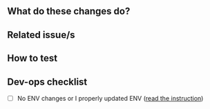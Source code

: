 <!-- Title Annotations:

  WIP: work in progress
  🐛    Fix a bug.
  ✨    Introduce new features.
  🎨    Enhance existing feature.
  ♻️    Refactor code.
  🚑️    Critical hotfix.
  ⚗️    Perform experiments.
  ⬆️    Upgrade dependencies.
  📝    Add or update documentation.
  🔨    Add or update development scripts.
  🔒️    Fix security issues.
  ⚠️    Changes in ops configuration etc. are required before deploying.
        [ Please add a link to the associated ops-issue or PR, such as in https://github.com/ITISFoundation/osparc-ops-environments or https://git.speag.com/oSparc/osparc-infra ]
  🗃️    Database table changed (relevant for devops).
  👽️    Public API changes (meaning: dev features are moved to being exposed in production)
  🚨    Do manual testing when deployed

or from https://gitmoji.dev/
-->

## What do these changes do?



## Related issue/s

<!-- Link pull request to an issue
  SEE https://docs.github.com/en/issues/tracking-your-work-with-issues/linking-a-pull-request-to-an-issue

- resolves ITISFoundation/osparc-issues#428
- fixes #26

  If openapi changes are provided, optionally point to the swagger editor with new changes
  Example [openapi.json specs](https://editor.swagger.io/?url=https://raw.githubusercontent.com/<github-username>/osparc-simcore/is1133/create-api-for-creation-of-pricing-plan/services/web/server/src/simcore_service_webserver/api/v0/openapi.yaml)
-->


## How to test

<!-- Give REVIEWERS some hits or code snippets on how could this be tested -->

## Dev-ops checklist

- [ ] No ENV changes or I properly updated ENV ([read the instruction](https://git.speag.com/oSparc/osparc-ops-deployment-configuration/-/blob/configs/README.md?ref_type=heads#how-to-update-env-variables))

<!-- Some checks that might help your code run stable on production, and help devops assess criticality.
Modified from https://oschvr.com/posts/what-id-like-as-sre/

- How can DevOps check the health of the service ?
- How can DevOps safely and gracefully restart the service ?
- How and why would this code fail ?
- What kind of metrics are you exposing ?
- Is there any documentation/design specification for the service ?
- How (e.g. through which loglines) can DevOps detect unexpected situations that require escalation to human ?
- What are the resource limitations (CPU, RAM) expected for this service ?
- Are all relevant variables documented and adjustable via environment variables (i.e. no hardcoded magic numbers) ?
-->
